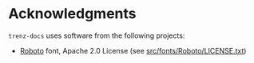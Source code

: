 # Acknowledgments

`trenz-docs` uses software from the following projects:

- [Roboto](https://github.com/googlefonts/roboto) font, Apache 2.0 License (see [src/fonts/Roboto/LICENSE.txt](./src/fonts/Roboto/LICENSE.txt))
